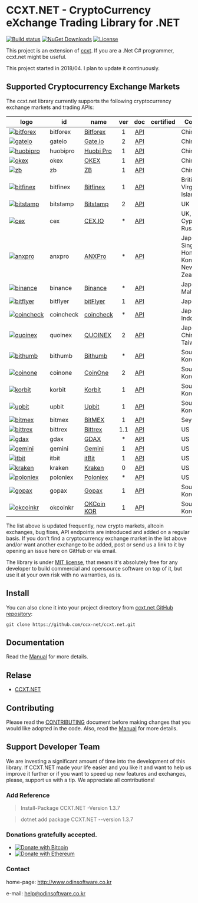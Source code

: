 # CCXT.NET - CryptoCurrency eXchange Trading Library for .NET

[![Build status](https://ci.appveyor.com/api/projects/status/dnp9i3t6sexv9tpa?svg=true)](https://ci.appveyor.com/project/ccxt-net/ccxt-net)
[![NuGet Downloads](https://img.shields.io/nuget/dt/ccxt.net.svg)](https://www.nuget.org/packages/CCXT.NET)
[![License](https://img.shields.io/github/license/ccx-net/ccxt.net.svg)](https://github.com/ccx-net/ccxt.net/blob/master/LICENSE.txt)

This project is an extension of [ccxt](https://github.com/ccxt/ccxt). If you are a .Net C# programmer, ccxt.net might be useful.

This project started in 2018/04. I plan to update it continuously. 

## Supported Cryptocurrency Exchange Markets

The ccxt.net library currently supports the following cryptocurrency exchange markets and trading APIs:

|&nbsp;&nbsp;&nbsp;&nbsp;&nbsp;&nbsp;&nbsp;logo&nbsp;&nbsp;&nbsp;&nbsp;&nbsp;&nbsp;&nbsp;                                                                                                     | id                 | name                                                                                 | ver   | doc                                                                                              | certified                        | Country                                                                                 |
|---------------------------------------------------------------------------------------------------------------------------------------------------------------------------------------------|--------------------|--------------------------------------------------------------------------------------|:-----:|:------------------------------------------------------------------------------------------------:|----------------------------------|-----------------------------------------------------------------------------------------|
|[![bitforex](https://user-images.githubusercontent.com/1294454/44310033-69e9e600-a3d8-11e8-873d-54d74d1bc4e4.jpg)](https://www.bitforex.com/registered?inviterId=1867438)                    | bitforex           | [Bitforex](https://www.bitforex.com/registered?inviterId=1867438)                    | 1     | [API](https://github.com/bitforexapi/API_Docs/wiki)                                              |                                  | China																					  |
|[![gateio](https://user-images.githubusercontent.com/1294454/31784029-0313c702-b509-11e7-9ccc-bc0da6a0e435.jpg)](https://www.gate.io/signup/2436035)                                         | gateio             | [Gate.io](https://www.gate.io/signup/2436035)                                        | 2     | [API](https://gate.io/api2)                                                                      |                                  | China																					  |
|[![huobipro](https://user-images.githubusercontent.com/1294454/27766569-15aa7b9a-5edd-11e7-9e7f-44791f4ee49c.jpg)](https://www.huobi.br.com/en-us/topic/invited/?invite_code=rwrd3)          | huobipro           | [Huobi Pro](https://www.huobi.br.com/en-us/topic/invited/?invite_code=rwrd3)         | 1     | [API](https://github.com/huobiapi/API_Docs/wiki/REST_api_reference)                              |									| China																				      |
|[![okex](https://user-images.githubusercontent.com/1294454/32552768-0d6dd3c6-c4a6-11e7-90f8-c043b64756a7.jpg)](https://www.okex.com)                                                         | okex               | [OKEX](https://www.okex.com)                                                         | 1     | [API](https://github.com/okcoin-okex/API-docs-OKEx.com)                                          |                                  | China, US																				  |
|[![zb](https://user-images.githubusercontent.com/1294454/32859187-cd5214f0-ca5e-11e7-967d-96568e2e2bd1.jpg)](https://vip.zb.com/user/register?recommendCode=bn070u)                          | zb                 | [ZB](https://vip.zb.com/user/register?recommendCode=bn070u)                          | 1     | [API](https://www.zb.com/i/developer)                                                            |                                  | China																					  |
|[![bitfinex](https://user-images.githubusercontent.com/1294454/27766244-e328a50c-5ed2-11e7-947b-041416579bb3.jpg)](https://www.bitfinex.com)												  | bitfinex		   | [Bitfinex](https://www.bitfinex.com)												  | 1     | [API](https://bitfinex.readme.io/v1/docs)														 | 									| British Virgin Islands																  |
|[![bitstamp](https://user-images.githubusercontent.com/1294454/27786377-8c8ab57e-5fe9-11e7-8ea4-2b05b6bcceec.jpg)](https://www.bitstamp.net)                                                 | bitstamp           | [Bitstamp](https://www.bitstamp.net)                                                 | 2     | [API](https://www.bitstamp.net/api)                                                              |                                  | UK																					  |
|[![cex](https://user-images.githubusercontent.com/1294454/27766442-8ddc33b0-5ed8-11e7-8b98-f786aef0f3c9.jpg)](https://cex.io/r/0/up105393824/0/)                                             | cex                | [CEX.IO](https://cex.io/r/0/up105393824/0/)                                          | *     | [API](https://cex.io/cex-api)                                                                    |                                  | UK, EU, Cyprus, Russia																  |
|[![anxpro](https://user-images.githubusercontent.com/1294454/27765983-fd8595da-5ec9-11e7-82e3-adb3ab8c2612.jpg)](https://anxpro.com)                                                         | anxpro             | [ANXPro](https://anxpro.com)                                                         | *     | [API](https://anxv2.docs.apiary.io)                                                              |                                  | Japan, Singapore, Hong Kong, New Zealand												  |
|[![binance](https://user-images.githubusercontent.com/1294454/29604020-d5483cdc-87ee-11e7-94c7-d1a8d9169293.jpg)](https://www.binance.com/?ref=10205187)									  | binance			   | [Binance](https://www.binance.com/?ref=10205187)									  | *     | [API](https://github.com/binance-exchange/binance-official-api-docs/blob/master/rest-api.md)     |									| Japan, Malta																			  |
|[![bitflyer](https://user-images.githubusercontent.com/1294454/28051642-56154182-660e-11e7-9b0d-6042d1e6edd8.jpg)](https://bitflyer.jp)													  | bitflyer           | [bitFlyer](https://bitflyer.jp)                                                      | 1     | [API](https://lightning.bitflyer.com/docs?lang=en)                                               |                                  | Japan																					  |
|[![coincheck](https://user-images.githubusercontent.com/1294454/27766464-3b5c3c74-5ed9-11e7-840e-31b32968e1da.jpg)](https://coincheck.com)                                                   | coincheck          | [coincheck](https://coincheck.com)                                                   | *     | [API](https://coincheck.com/documents/exchange/api)                                              |                                  | Japan, Indonesia																		  |
|[![quoinex](https://user-images.githubusercontent.com/1294454/45798859-1a872600-bcb4-11e8-8746-69291ce87b04.jpg)](https://www.liquid.com?affiliate=SbzC62lt30976)                            | quoinex            | [QUOINEX](https://www.liquid.com?affiliate=SbzC62lt30976)                            | 2     | [API](https://developers.quoine.com)                                                             |                                  | Japan, China, Taiwan																	  |
|[![bithumb](https://user-images.githubusercontent.com/1294454/30597177-ea800172-9d5e-11e7-804c-b9d4fa9b56b0.jpg)](https://www.bithumb.com)                                                   | bithumb            | [Bithumb](https://www.bithumb.com)                                                   | *     | [API](https://apidocs.bithumb.com)                                                               |                                  | South Korea																			  |
|[![coinone](https://user-images.githubusercontent.com/1294454/38003300-adc12fba-323f-11e8-8525-725f53c4a659.jpg)](https://coinone.co.kr)                                                     | coinone            | [CoinOne](https://coinone.co.kr)                                                     | 2     | [API](https://doc.coinone.co.kr)                                                                 |                                  | South Korea																			  |
|[![korbit](https://github.com/ccx-net/ccxt.net/blob/master/logo-files/favicon-korbit-16x16.png?raw=true)](https://www.korbit.com)															  | korbit             | [Korbit](https://www.korbit.co.kr/)												  | 1     | [API](https://apidocs.korbit.co.kr/)															 |									| South Korea																			  |
|[![upbit](https://user-images.githubusercontent.com/1294454/49245610-eeaabe00-f423-11e8-9cba-4b0aed794799.jpg)](https://upbit.com)                                                           | upbit              | [Upbit](https://upbit.com)                                                           | 1     | [API](https://docs.upbit.com/docs/%EC%9A%94%EC%B2%AD-%EC%88%98-%EC%A0%9C%ED%95%9C)               |									| South Korea																			  |
|[![bitmex](https://user-images.githubusercontent.com/1294454/27766319-f653c6e6-5ed4-11e7-933d-f0bc3699ae8f.jpg)](https://www.bitmex.com/register/5eEkGA)                                     | bitmex             | [BitMEX](https://www.bitmex.com/register/5eEkGA)                                     | 1     | [API](https://www.bitmex.com/app/apiOverview)                                                    |                                  | Seychelles																			  |
|[![bittrex](https://user-images.githubusercontent.com/1294454/27766352-cf0b3c26-5ed5-11e7-82b7-f3826b7a97d8.jpg)](https://bittrex.com)														  | bittrex			   | [Bittrex](https://bittrex.com)														  | 1.1   | [API](https://bittrex.github.io/api/)															 | 									| US																					  |
|[![gdax](https://user-images.githubusercontent.com/1294454/27766527-b1be41c6-5edb-11e7-95f6-5b496c469e2c.jpg)](https://www.gdax.com)                                                         | gdax               | [GDAX](https://www.gdax.com)                                                         | *     | [API](https://docs.gdax.com)                                                                     |                                  | US																					  |
|[![gemini](https://user-images.githubusercontent.com/1294454/27816857-ce7be644-6096-11e7-82d6-3c257263229c.jpg)](https://gemini.com)                                                         | gemini             | [Gemini](https://gemini.com)                                                         | 1     | [API](https://docs.gemini.com/rest-api)                                                          |                                  | US																					  |
|[![itbit](https://user-images.githubusercontent.com/1294454/27822159-66153620-60ad-11e7-89e7-005f6d7f3de0.jpg)](https://www.itbit.com)                                                       | itbit              | [itBit](https://www.itbit.com)                                                       | 1     | [API](https://api.itbit.com/docs)                                                                |                                  | US																					  |
|[![kraken](https://user-images.githubusercontent.com/1294454/27766599-22709304-5ede-11e7-9de1-9f33732e1509.jpg)](https://www.kraken.com)                                                     | kraken             | [Kraken](https://www.kraken.com)                                                     | 0     | [API](https://www.kraken.com/en-us/help/api)                                                     | 									| US																					  |
|[![poloniex](https://user-images.githubusercontent.com/1294454/27766817-e9456312-5ee6-11e7-9b3c-b628ca5626a5.jpg)](https://poloniex.com)                                                     | poloniex           | [Poloniex](https://poloniex.com)                                                     | *     | [API](https://docs.poloniex.com)                                                                 |                                  | US																					  |
|[![gopax](https://www.gopax.co.kr/images/brand/logo-primary.svg)](https://www.gopax.co.kr/)																								  | gopax              | [Gopax](https://www.gopax.co.kr/)                                                    | 1     | [API](https://www.gopax.co.kr/API)																 |									| South Korea																			  |
|[![okcoinkr](https://user-images.githubusercontent.com/1294454/27766791-89ffb502-5ee5-11e7-8a5b-c5950b68ac65.jpg)](https://www.okcoinkr.com)                                                 | okcoinkr           | [OKCoin KOR](https://www.okcoinkr.com)                                               | 1     | [API](https://www.okcoinkr.com/api)																 |									| South Korea																			  |

The list above is updated frequently, new crypto markets, altcoin exchanges, bug fixes, API endpoints are introduced and added on a regular basis. 
If you don't find a cryptocurrency exchange market in the list above and/or want another exchange to be added, post or send us a link to it by opening an issue here on GitHub or via email.

The library is under [MIT license](https://github.com/ccx-net/ccxt.net/blob/master/LICENSE.txt), that means it's absolutely free for any developer to build commercial and opensource software on top of it, but use it at your own risk with no warranties, as is.


## Install

You can also clone it into your project directory from [ccxt.net GitHub repository](https://github.com/ccx-net/ccxt.net):

```shell
git clone https://github.com/ccx-net/ccxt.net.git
```


## Documentation

Read the [Manual](https://github.com/ccx-net/ccxt.net/wiki) for more details.


## Relase

 - [CCXT.NET](https://github.com/ccx-net/ccxt.net/releases)


## Contributing

Please read the [CONTRIBUTING](https://github.com/ccx-net/ccxt.net/blob/master/CONTRIBUTING.md) document before making changes that you would like adopted in the code. Also, read the [Manual](https://github.com/ccx-net/ccxt.net/wiki) for more details.


## Support Developer Team

We are investing a significant amount of time into the development of this library. 
If CCXT.NET made your life easier and you like it and want to help us improve it further or if you want to speed up new features and exchanges, please, support us with a tip. 
We appreciate all contributions!


### Add Reference

 > Install-Package CCXT.NET -Version 1.3.7

 > dotnet add package CCXT.NET --version 1.3.7


### Donations gratefully accepted.

* [![Donate with Bitcoin](https://en.cryptobadges.io/badge/small/15DAoUfaCanpBpTs7VQBK8dRmbQqEnF9WG)](https://en.cryptobadges.io/donate/15DAoUfaCanpBpTs7VQBK8dRmbQqEnF9WG)
* [![Donate with Ethereum](https://en.cryptobadges.io/badge/small/0x556E7EdbcCd669a42f00c1Df53D550C00814B0e3)](https://en.cryptobadges.io/donate/0x556E7EdbcCd669a42f00c1Df53D550C00814B0e3)

### Contact

home-page: http://www.odinsoftware.co.kr

e-mail: help@odinsoftware.co.kr
